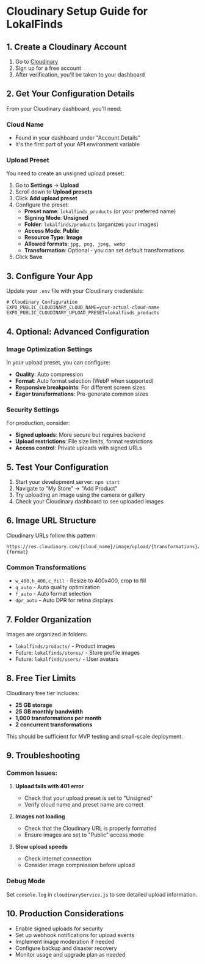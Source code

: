 # Cloudinary Setup Guide for LokalFinds

## 1. Create a Cloudinary Account

1. Go to [Cloudinary](https://cloudinary.com/)
2. Sign up for a free account
3. After verification, you'll be taken to your dashboard

## 2. Get Your Configuration Details

From your Cloudinary dashboard, you'll need:

### Cloud Name
- Found in your dashboard under "Account Details"
- It's the first part of your API environment variable

### Upload Preset
You need to create an unsigned upload preset:

1. Go to **Settings** → **Upload**
2. Scroll down to **Upload presets**
3. Click **Add upload preset**
4. Configure the preset:
   - **Preset name**: `lokalfinds_products` (or your preferred name)
   - **Signing Mode**: **Unsigned**
   - **Folder**: `lokalfinds/products` (organizes your images)
   - **Access Mode**: **Public**
   - **Resource Type**: **Image**
   - **Allowed formats**: `jpg, png, jpeg, webp`
   - **Transformation**: Optional - you can set default transformations
5. Click **Save**

## 3. Configure Your App

Update your `.env` file with your Cloudinary credentials:

```env
# Cloudinary Configuration
EXPO_PUBLIC_CLOUDINARY_CLOUD_NAME=your-actual-cloud-name
EXPO_PUBLIC_CLOUDINARY_UPLOAD_PRESET=lokalfinds_products
```

## 4. Optional: Advanced Configuration

### Image Optimization Settings
In your upload preset, you can configure:

- **Quality**: Auto compression
- **Format**: Auto format selection (WebP when supported)
- **Responsive breakpoints**: For different screen sizes
- **Eager transformations**: Pre-generate common sizes

### Security Settings
For production, consider:

- **Signed uploads**: More secure but requires backend
- **Upload restrictions**: File size limits, format restrictions
- **Access control**: Private uploads with signed URLs

## 5. Test Your Configuration

1. Start your development server: `npm start`
2. Navigate to "My Store" → "Add Product"
3. Try uploading an image using the camera or gallery
4. Check your Cloudinary dashboard to see uploaded images

## 6. Image URL Structure

Cloudinary URLs follow this pattern:
```
https://res.cloudinary.com/{cloud_name}/image/upload/{transformations}/{public_id}.{format}
```

### Common Transformations
- `w_400,h_400,c_fill` - Resize to 400x400, crop to fill
- `q_auto` - Auto quality optimization
- `f_auto` - Auto format selection
- `dpr_auto` - Auto DPR for retina displays

## 7. Folder Organization

Images are organized in folders:
- `lokalfinds/products/` - Product images
- Future: `lokalfinds/stores/` - Store profile images
- Future: `lokalfinds/users/` - User avatars

## 8. Free Tier Limits

Cloudinary free tier includes:
- **25 GB storage**
- **25 GB monthly bandwidth**
- **1,000 transformations per month**
- **2 concurrent transformations**

This should be sufficient for MVP testing and small-scale deployment.

## 9. Troubleshooting

### Common Issues:

1. **Upload fails with 401 error**
   - Check that your upload preset is set to "Unsigned"
   - Verify cloud name and preset name are correct

2. **Images not loading**
   - Check that the Cloudinary URL is properly formatted
   - Ensure images are set to "Public" access mode

3. **Slow upload speeds**
   - Check internet connection
   - Consider image compression before upload

### Debug Mode
Set `console.log` in `cloudinaryService.js` to see detailed upload information.

## 10. Production Considerations

- Enable signed uploads for security
- Set up webhook notifications for upload events
- Implement image moderation if needed
- Configure backup and disaster recovery
- Monitor usage and upgrade plan as needed
